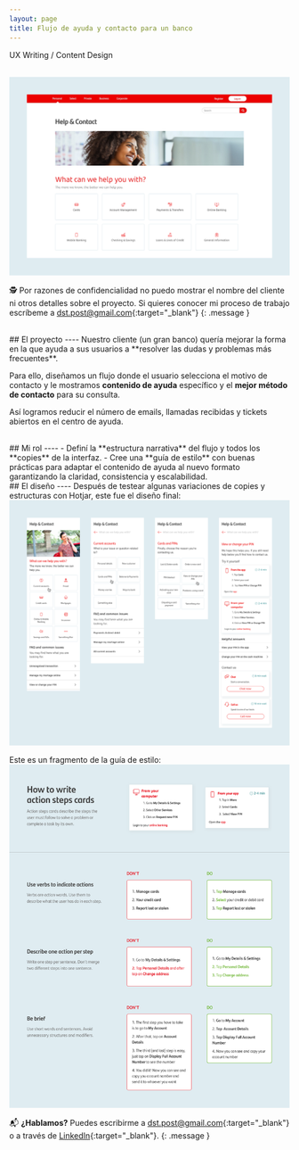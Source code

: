 ```yaml
---
layout: page
title: Flujo de ayuda y contacto para un banco
---
```

UX Writing / Content Design<br>

<br>
<a href="{{ site.baseurl }}/assets/Ayuda-y-contacto_1.png" target="_blank">
    <img 
        src="/assets/Ayuda-y-contacto_1.png" 
        alt="Ayuda-y-contacto_1"
    >
</a>

🕵️ Por razones de confidencialidad no puedo mostrar el nombre del cliente ni otros detalles sobre el proyecto. Si quieres conocer mi proceso de trabajo escríbeme a [dst.post@gmail.com](mailto:dst.post@gmail.com){:target="_blank"}
{: .message }




<br>
## El proyecto
----
Nuestro cliente (un gran banco) quería mejorar la forma en la que ayuda a sus usuarios a **resolver las dudas y problemas más frecuentes**.

Para ello, diseñamos un flujo donde el usuario selecciona el motivo de contacto y le mostramos **contenido de ayuda** específico y el **mejor método de contacto** para su consulta.

Así logramos reducir el número de emails, llamadas recibidas y tickets abiertos en el centro de ayuda.

<br>
## Mi rol
----
- Definí la **estructura narrativa** del flujo y todos los **copies** de la interfaz.
- Cree una **guía de estilo** con buenas prácticas para adaptar el contenido de ayuda al nuevo formato garantizando la claridad, consistencia y escalabilidad.

<br>
## El diseño
----
Después de testear algunas variaciones de copies y estructuras con Hotjar, este fue el diseño final:

<br>
<a href="{{ site.baseurl }}/assets/Ayuda-y-contacto_2.png" target="_blank">
    <img 
        src="/assets/Ayuda-y-contacto_2.png" 
        alt="Ayuda-y-contacto_2"
    >
</a>
<br>

Este es un fragmento de la guía de estilo:
<br>
<a href="{{ site.baseurl }}/assets/Ayuda-y-contacto_3.png" target="_blank">
    <img 
        src="/assets/Ayuda-y-contacto_3.png" 
        alt="Ayuda-y-contacto_3"
    >
</a>
<br>

📬 **¿Hablamos?** Puedes escribirme a [dst.post@gmail.com](mailto:dst.post@gmail.com){:target="_blank"} o a través de [LinkedIn](https://www.linkedin.com/in/daniel-s%C3%A1ez-torregrosa/){:target="_blank"}.
{: .message }

<br>

